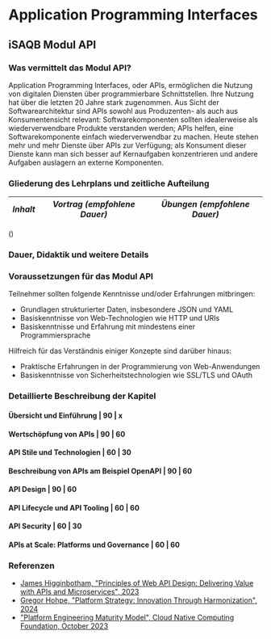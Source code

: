 # Application Programming Interfaces

## iSAQB Modul API

### Was vermittelt das Modul API?

Application Programming Interfaces, oder APIs, ermöglichen die Nutzung von digitalen Diensten über programmierbare Schnittstellen. Ihre Nutzung hat über die letzten 20 Jahre stark zugenommen. Aus Sicht der Softwarearchitektur sind APIs sowohl aus Produzenten- als auch aus Konsumentensicht relevant: Softwarekomponenten sollten idealerweise als wiederverwendbare Produkte verstanden werden; APIs helfen, eine Softwarekomponente einfach wiederverwendbar zu machen. Heute stehen mehr und mehr Dienste über APIs zur Verfügung; als Konsument dieser Dienste kann man sich besser auf Kernaufgaben konzentrieren und andere Aufgaben auslagern an externe Komponenten.


### Gliederung des Lehrplans und zeitliche Aufteilung

*Inhalt* | *Vortrag (empfohlene Dauer)* | *Übungen (empfohlene Dauer)*
:-- | :--: | :--:
()

### Dauer, Didaktik und weitere Details

### Voraussetzungen für das Modul API

Teilnehmer sollten folgende Kenntnisse und/oder Erfahrungen mitbringen:

- Grundlagen strukturierter Daten, insbesondere JSON und YAML
- Basiskenntnisse von Web-Technologien wie HTTP und URIs
- Basiskenntnisse und Erfahrung mit mindestens einer Programmiersprache


Hilfreich für das Verständnis einiger Konzepte sind darüber hinaus:

- Praktische Erfahrungen in der Programmierung von Web-Anwendungen
- Basiskenntnisse von Sicherheitstechnologien wie SSL/TLS und OAuth


### Detaillierte Beschreibung der Kapitel

#### Übersicht und Einführung | 90 | x

#### Wertschöpfung von APIs | 90 | 60

#### API Stile und Technologien | 60 | 30

#### Beschreibung von APIs am Beispiel OpenAPI | 90 | 60

#### API Design | 90 | 60

#### API Lifecycle und API Tooling | 60 | 60

#### API Security | 60 | 30

#### APIs at Scale: Platforms und Governance | 60 | 60


### Referenzen

- [James Higginbotham, "Principles of Web API Design: Delivering Value with APIs and Microservices", 2023](https://www.pearson.com/en-us/subject-catalog/p/principles-of-web-api-design-delivering-value-with-apis-and-microservices/P200000007278/9780137355730)
- [Gregor Hohpe, "Platform Strategy: Innovation Through Harmonization", 2024](https://leanpub.com/platformstrategy)
- ["Platform Engineering Maturity Model", Cloud Native Computing Foundation, October 2023](https://tag-app-delivery.cncf.io/whitepapers/platform-eng-maturity-model/)

